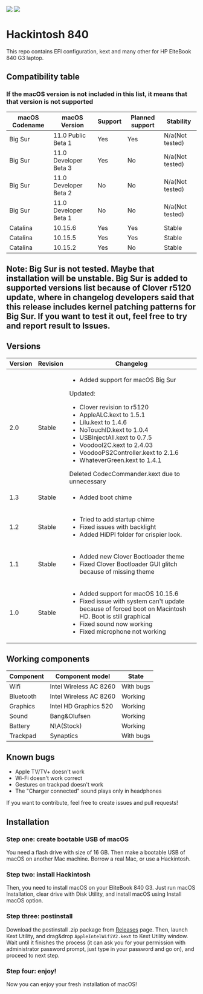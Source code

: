 ![](https://img.shields.io/badge/complete-yes-green)
![](https://img.shields.io/badge/Latest%20supported-Big%20Sur%20Developer%20Beta%203-orange)

# Hackintosh 840
This repo contains EFI configuration, kext and many other for HP ElteBook 840 G3 laptop.

## Compatibility table
### If the macOS version is not included in this list, it means that that version is not supported

| macOS Codename | macOS Version | Support | Planned support | Stability |
| --- | --- | --- | --- | --- |
| Big Sur | 11.0 Public Beta 1 | Yes | Yes | N/a(Not tested) |
| Big Sur | 11.0 Developer Beta 3 | Yes | No | N/a(Not tested) |
| Big Sur | 11.0 Developer Beta 2 | No | No | N/a(Not tested) |
| Big Sur | 11.0 Developer Beta 1 | No | No | N/a(Not tested) |
| Catalina | 10.15.6 | Yes | Yes | Stable |
| Catalina | 10.15.5 | Yes | Yes | Stable |
| Catalina | 10.15.2 | Yes | No | Stable |


## Note: Big Sur is not tested. Maybe that installation will be unstable. Big Sur is added to supported versions list because of Clover r5120 update, where in changelog developers said that this release includes kernel patching patterns for Big Sur. If you want to test it out, feel free to try and report result to Issues.

## Versions
| Version | Revision | Changelog |
| --- | --- | --- |
| 2.0 | Stable | <ul> <li> Added support for macOS Big Sur </li> </ul> Updated: <ul> <li> Clover revision to r5120 </li> <li> AppleALC.kext to 1.5.1 </li> <li> Lilu.kext to 1.4.6 </li> <li> NoTouchID.kext to 1.0.4 </li> <li> USBInjectAll.kext to 0.7.5 </li> <li> VoodooI2C.kext to 2.4.03 </li> <li> VoodooPS2Controller.kext to 2.1.6 </li> <li> WhateverGreen.kext to 1.4.1 </li> </ul> Deleted CodecCommander.kext due to unnecessary |
| 1.3 | Stable | <ul> <li> Added boot chime </li> </ul> |
| 1.2 | Stable | <ul> <li> Tried to add startup chime </li> <li> Fixed issues with backlight </li> <li> Added HiDPI folder for crispier look. </li> </ul> |
| 1.1 | Stable | <ul> <li> Added new Clover Bootloader theme </li> <li> Fixed Clover Bootloader GUI glitch because of missing theme </li> </ul> |
| 1.0 | Stable | <ul> <li> Added support for macOS 10.15.6 </li> <li> Fixed issue with system can't update because of forced boot on Macintosh HD. Boot is still graphical </li> <li> Fixed sound now working </li> <li> Fixed microphone not working </li> </ul> |

## Working components

| Component | Component model | State |
| --- | --- | --- |
| Wifi | Intel Wireless AC 8260 | With bugs |
| Bluetooth | Intel Wireless AC 8260 | Working |
| Graphics | Intel HD Graphics 520 | Working |
| Sound | Bang&Olufsen | Working|
| Battery | N\A(Stock) | Working |
| Trackpad | Synaptics | With bugs |

## Known bugs

 - Apple TV/TV+ doesn't work
 - Wi-Fi doesn't work correct
 - Gestures on trackpad doesn't work
 - The "Charger connected" sound plays only in headphones
 
 If you want to contribute, feel free to create issues and pull requests!
 
 ## Installation
 ### Step one: create bootable USB of macOS
 
 You need a flash drive with size of 16 GB. Then make a bootable USB of macOS on another Mac machine. Borrow a real Mac, or use a Hackintosh.
 
 ### Step two: install Hackintosh
 
 Then, you need to install macOS on your EliteBook 840 G3. Just run macOS Installation, clear drive with Disk Utility, and install macOS using Install macOS option.
 
 
### Step three: postinstall

Download the postinstall .zip package from [Releases](https://github.com/GGorAA/Hackintosh-840/releases) page. Then, launch Kext Utility, and drag&drop `AppleIntelWifiV2.kext` to Kext Utility window. Wait until it finishes the process (it can ask you for your permission with administrator password prompt, just type in your password and go on), and proceed to next step.

### Step four: enjoy!

Now you can enjoy your fresh installation of macOS!

